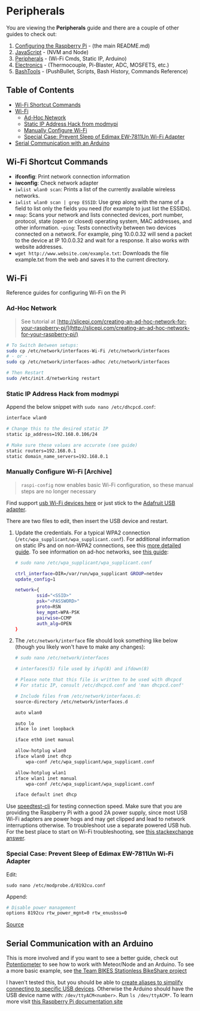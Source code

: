 # Peripherals

You are viewing the **Peripherals** guide and there are a couple of other guides to check out:

1. [Configuring the Raspberry Pi](https://github.com/KyleKing/Another_Raspberry_Pi_Guide) - (the main README.md)
1. [JavaScript](JavaScript.md) - (NVM and Node)
1. [Peripherals](Peripherals.md) - (Wi-Fi Cmds, Static IP, Arduino)
1. [Electronics](Electronics.md) - (Thermocouple, Pi-Blaster, ADC, MOSFETS, etc.)
1. [BashTools](BashTools.md) - (PushBullet, Scripts, Bash History, Commands Reference)

## Table of Contents

<!-- MarkdownTOC autolink="true" bracket="round" -->

- [Wi-Fi Shortcut Commands](#wi-fi-shortcut-commands)
- [Wi-Fi](#wi-fi)
    - [Ad-Hoc Network](#ad-hoc-network)
    - [Static IP Address Hack from modmypi](#static-ip-address-hack-from-modmypi)
    - [Manually Configure Wi-Fi](#Archive)
    - [Special Case: Prevent Sleep of Edimax EW-7811Un Wi-Fi Adapter](#special-case-prevent-sleep-of-edimax-ew-7811un-wi-fi-adapter)
- [Serial Communication with an Arduino](#serial-communication-with-an-arduino)

<!-- /MarkdownTOC -->

## Wi-Fi Shortcut Commands

- **ifconfig**: Print network connection information
- **iwconfig**: Check network adapter
- `iwlist wlan0 scan`: Prints a list of the currently available wireless networks.
- `iwlist wlan0 scan | grep ESSID`: Use grep along with the name of a field to list only the fields you need (for example to just list the ESSIDs).
- `nmap`: Scans your network and lists connected devices, port number, protocol, state (open or closed) operating system, MAC addresses, and other information.
-`ping`: Tests connectivity between two devices connected on a network. For example, ping 10.0.0.32 will send a packet to the device at IP 10.0.0.32 and wait for a response. It also works with website addresses.
- `wget http://www.website.com/example.txt`: Downloads the file example.txt from the web and saves it to the current directory.

## Wi-Fi

Reference guides for configuring Wi-Fi on the Pi

### Ad-Hoc Network

> See tutorial at [http://slicepi.com/creating-an-ad-hoc-network-for-your-raspberry-pi/](http://slicepi.com/creating-an-ad-hoc-network-for-your-raspberry-pi/)

```sh
# To Switch Between setups:
sudo cp /etc/network/interfaces-Wi-Fi /etc/network/interfaces
# - or -
sudo cp /etc/network/interfaces-adhoc /etc/network/interfaces

# Then Restart
sudo /etc/init.d/networking restart
```

### Static IP Address Hack from modmypi

Append the below snippet with `sudo nano /etc/dhcpcd.conf`:

```sh
interface wlan0

# Change this to the desired static IP
static ip_address=192.168.0.106/24

# Make sure these values are accurate (see guide)
static routers=192.168.0.1
static domain_name_servers=192.168.0.1
```

### Manually Configure Wi-Fi [Archive]

> `raspi-config` now enables basic Wi-Fi configuration, so these manual steps are no longer necessary

Find support [usb Wi-Fi devices here](http://elinux.org/RPi_USB_Wi-Fi_Adapters) or just stick to the [Adafruit USB adapter](https://www.adafruit.com/products/2810?gclid=Cj0KEQiA4JnCBRDQ5be3nKCPhpwBEiQAjwN1biElFqVVBO8mTXXVHUVvKY2mfwei4FzAdYpqZzkz9_4aArBg8P8HAQ).

There are two files to edit, then insert the USB device and restart.

1. Update the credentials. For a typical WPA2 connection (`/etc/wpa_supplicant/wpa_supplicant.conf`). For additional information on static IPs and on non-WPA2 connections, see this [more detailed guide](http://weworkweplay.com/play/automatically-connect-a-raspberry-pi-to-a-Wi-Fi-network/). To see information on ad-hoc networks, see [this guide](http://slicepi.com/creating-an-ad-hoc-network-for-your-raspberry-pi/):

    ```sh
    # sudo nano /etc/wpa_supplicant/wpa_supplicant.conf

    ctrl_interface=DIR=/var/run/wpa_supplicant GROUP=netdev
    update_config=1

    network={
            ssid="<SSID>"
            psk="<PASSWORD>"
            proto=RSN
            key_mgmt=WPA-PSK
            pairwise=CCMP
            auth_alg=OPEN
    }
    ```

1. The `/etc/network/interface` file should look something like below (though you likely won't have to make any changes):

    ```sh
    # sudo nano /etc/network/interfaces

    # interfaces(5) file used by ifup(8) and ifdown(8)

    # Please note that this file is written to be used with dhcpcd
    # For static IP, consult /etc/dhcpcd.conf and 'man dhcpcd.conf'

    # Include files from /etc/network/interfaces.d:
    source-directory /etc/network/interfaces.d

    auto wlan0

    auto lo
    iface lo inet loopback

    iface eth0 inet manual

    allow-hotplug wlan0
    iface wlan0 inet dhcp
        wpa-conf /etc/wpa_supplicant/wpa_supplicant.conf

    allow-hotplug wlan1
    iface wlan1 inet manual
        wpa-conf /etc/wpa_supplicant/wpa_supplicant.conf

    iface default inet dhcp
    ```

Use [speedtest-cli](https://github.com/sivel/speedtest-cli) for testing connection speed. Make sure that you are providing the Raspberry Pi with a good 2A power supply, since most USB Wi-Fi adapters are power hogs and may get clipped and lead to network interruptions otherwise. To troubleshoot use a separate powered USB hub. For the best place to start on Wi-Fi troubleshooting, see [this stackexchange answer](http://raspberrypi.stackexchange.com/a/34952/30942).

### Special Case: Prevent Sleep of Edimax EW-7811Un Wi-Fi Adapter

Edit:

`sudo nano /etc/modprobe.d/8192cu.conf`

Append:

```sh
# Disable power management
options 8192cu rtw_power_mgnt=0 rtw_enusbss=0
```

[Source](https://www.raspberrypi.org/forums/viewtopic.php?t=61665)

## Serial Communication with an Arduino

This is more involved and if you want to see a better guide, check out [Potentiometer](https://github.com/KyleKing/potentiometer) to see how to work with Meteor/Node and an Arduino. To see a more basic example, see [the Team BIKES Stationless BikeShare project](https://github.com/KyleKing/TeamBIKES/tree/master/Coordinator_Raspberry%20Pi)

I haven't tested this, but you should be able to [create aliases to simplify connecting to specific USB devices](http://arduino.stackexchange.com/a/4912). Otherwise the Arduino should have the USB device name with: `/dev/ttyACM<number>`. Run `ls /dev/ttyACM*`. To learn more visit [this Raspberry Pi documentation site](http://raspberry-pi-guide.readthedocs.org/en/latest/system.html)

